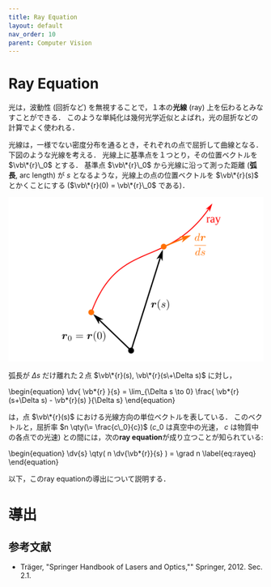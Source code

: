 ```yaml
---
title: Ray Equation
layout: default
nav_order: 10
parent: Computer Vision
---
```


# Ray Equation

光は，波動性 (回折など) を無視することで，１本の**光線** (ray) 上を伝わるとみなすことができる．
このような単純化は幾何光学近似とよばれ，光の屈折などの計算でよく使われる．

光線は，一様でない密度分布を通るとき，それぞれの点で屈折して曲線となる．
下図のような光線を考える．
光線上に基準点を１つとり，その位置ベクトルを $\vb\*{r}\_0$ とする．
基準点 $\vb\*{r}\_0$ から光線に沿って測った距離 (**弧長**, arc length) が $s$ となるような，光線上の点の位置ベクトルを $\vb\*{r}(s)$ とかくことにする ($\vb\*{r}(0) = \vb\*{r}\_0$ である)．

![弧長](figs/ray1.svg)

弧長が $\Delta s$ だけ離れた２点 $\vb\*{r}(s), \vb\*{r}(s\+\Delta s)$ に対し，

\begin{equation}
\dv{ \vb\*{r} }{s} = \lim_{\Delta s \to 0} \frac{ \vb\*{r}(s+\Delta s) - \vb\*{r}(s) }{\Delta s}
\end{equation}

は，点 $\vb\*{r}(s)$ における光線方向の単位ベクトルを表している．
このベクトルと，屈折率 $n \qty(\= \frac{c\_0}{c})$ ($c\_0$ は真空中の光速， $c$ は物質中の各点での光速) との間には，次の**ray equation**が成り立つことが知られている:

\begin{equation}
	\dv{s} \qty( n \dv{\vb*{r}}{s} ) = \grad n \label{eq:rayeq}
\end{equation}

以下，このray equationの導出について説明する．

# 導出



## 参考文献
- Träger, "Springer Handbook of Lasers and Optics,"" Springer, 2012. Sec. 2.1.